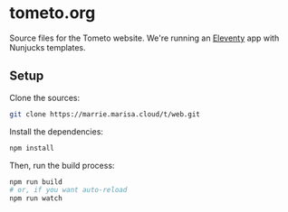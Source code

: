 # tometo.org

Source files for the Tometo website. We're running an [Eleventy](https://11ty.io)
app with Nunjucks templates.

## Setup

Clone the sources:

```sh
git clone https://marrie.marisa.cloud/t/web.git
```

Install the dependencies:

```sh
npm install
```

Then, run the build process:

```sh
npm run build
# or, if you want auto-reload
npm run watch
```

